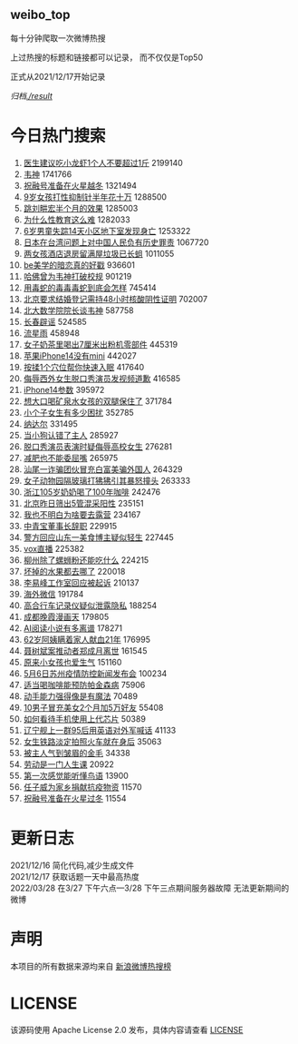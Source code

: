weibo_top  
---
每十分钟爬取一次微博热搜  

上过热搜的标题和链接都可以记录， 而不仅仅是Top50

正式从2021/12/17开始记录  

*归档[./result](./result/)*

# 今日热门搜索  
1. [医生建议吃小龙虾1个人不要超过1斤](https://s.weibo.com//weibo?q=%23%E5%8C%BB%E7%94%9F%E5%BB%BA%E8%AE%AE%E5%90%83%E5%B0%8F%E9%BE%99%E8%99%BE1%E4%B8%AA%E4%BA%BA%E4%B8%8D%E8%A6%81%E8%B6%85%E8%BF%871%E6%96%A4%23&Refer=top) 2199140
2. [韦神](https://s.weibo.com//weibo?q=%E9%9F%A6%E7%A5%9E&Refer=top) 1741766
3. [祝融号准备在火星越冬](https://s.weibo.com//weibo?q=%23%E7%A5%9D%E8%9E%8D%E5%8F%B7%E5%87%86%E5%A4%87%E5%9C%A8%E7%81%AB%E6%98%9F%E8%B6%8A%E5%86%AC%23&Refer=top) 1321494
4. [9岁女孩打性抑制针半年花十万](https://s.weibo.com//weibo?q=%239%E5%B2%81%E5%A5%B3%E5%AD%A9%E6%89%93%E6%80%A7%E6%8A%91%E5%88%B6%E9%92%88%E5%8D%8A%E5%B9%B4%E8%8A%B1%E5%8D%81%E4%B8%87%23&Refer=top) 1288500
5. [跳刘畊宏半个月的效果](https://s.weibo.com//weibo?q=%23%E8%B7%B3%E5%88%98%E7%95%8A%E5%AE%8F%E5%8D%8A%E4%B8%AA%E6%9C%88%E7%9A%84%E6%95%88%E6%9E%9C%23&Refer=top) 1285003
6. [为什么性教育这么难](https://s.weibo.com//weibo?q=%E4%B8%BA%E4%BB%80%E4%B9%88%E6%80%A7%E6%95%99%E8%82%B2%E8%BF%99%E4%B9%88%E9%9A%BE&Refer=top) 1282033
7. [6岁男童失踪14天小区地下室发现身亡](https://s.weibo.com//weibo?q=%236%E5%B2%81%E7%94%B7%E7%AB%A5%E5%A4%B1%E8%B8%AA14%E5%A4%A9%E5%B0%8F%E5%8C%BA%E5%9C%B0%E4%B8%8B%E5%AE%A4%E5%8F%91%E7%8E%B0%E8%BA%AB%E4%BA%A1%23&Refer=top) 1253322
8. [日本在台湾问题上对中国人民负有历史罪责](https://s.weibo.com//weibo?q=%23%E6%97%A5%E6%9C%AC%E5%9C%A8%E5%8F%B0%E6%B9%BE%E9%97%AE%E9%A2%98%E4%B8%8A%E5%AF%B9%E4%B8%AD%E5%9B%BD%E4%BA%BA%E6%B0%91%E8%B4%9F%E6%9C%89%E5%8E%86%E5%8F%B2%E7%BD%AA%E8%B4%A3%23&Refer=top) 1067720
9. [两女孩酒店退房留满屋垃圾已长蛆](https://s.weibo.com//weibo?q=%23%E4%B8%A4%E5%A5%B3%E5%AD%A9%E9%85%92%E5%BA%97%E9%80%80%E6%88%BF%E7%95%99%E6%BB%A1%E5%B1%8B%E5%9E%83%E5%9C%BE%E5%B7%B2%E9%95%BF%E8%9B%86%23&Refer=top) 1011055
10. [be美学的暗恋真的好戳](https://s.weibo.com//weibo?q=%23be%E7%BE%8E%E5%AD%A6%E7%9A%84%E6%9A%97%E6%81%8B%E7%9C%9F%E7%9A%84%E5%A5%BD%E6%88%B3%23&Refer=top) 936601
11. [哈佛曾为韦神打破校规](https://s.weibo.com//weibo?q=%23%E5%93%88%E4%BD%9B%E6%9B%BE%E4%B8%BA%E9%9F%A6%E7%A5%9E%E6%89%93%E7%A0%B4%E6%A0%A1%E8%A7%84%23&Refer=top) 901219
12. [用毒蛇的毒毒毒蛇到底会怎样](https://s.weibo.com//weibo?q=%23%E7%94%A8%E6%AF%92%E8%9B%87%E7%9A%84%E6%AF%92%E6%AF%92%E6%AF%92%E8%9B%87%E5%88%B0%E5%BA%95%E4%BC%9A%E6%80%8E%E6%A0%B7%23&Refer=top) 745414
13. [北京要求结婚登记需持48小时核酸阴性证明](https://s.weibo.com//weibo?q=%23%E5%8C%97%E4%BA%AC%E8%A6%81%E6%B1%82%E7%BB%93%E5%A9%9A%E7%99%BB%E8%AE%B0%E9%9C%80%E6%8C%8148%E5%B0%8F%E6%97%B6%E6%A0%B8%E9%85%B8%E9%98%B4%E6%80%A7%E8%AF%81%E6%98%8E%23&Refer=top) 702007
14. [北大数学院院长谈韦神](https://s.weibo.com//weibo?q=%23%E5%8C%97%E5%A4%A7%E6%95%B0%E5%AD%A6%E9%99%A2%E9%99%A2%E9%95%BF%E8%B0%88%E9%9F%A6%E7%A5%9E%23&Refer=top) 587758
15. [长春辟谣](https://s.weibo.com//weibo?q=%E9%95%BF%E6%98%A5%E8%BE%9F%E8%B0%A3&Refer=top) 524585
16. [流星雨](https://s.weibo.com//weibo?q=%E6%B5%81%E6%98%9F%E9%9B%A8&Refer=top) 458948
17. [女子奶茶里喝出7厘米出粉机零部件](https://s.weibo.com//weibo?q=%23%E5%A5%B3%E5%AD%90%E5%A5%B6%E8%8C%B6%E9%87%8C%E5%96%9D%E5%87%BA7%E5%8E%98%E7%B1%B3%E5%87%BA%E7%B2%89%E6%9C%BA%E9%9B%B6%E9%83%A8%E4%BB%B6%23&Refer=top) 445319
18. [苹果iPhone14没有mini](https://s.weibo.com//weibo?q=%23%E8%8B%B9%E6%9E%9CiPhone14%E6%B2%A1%E6%9C%89mini%23&Refer=top) 442027
19. [按揉1个穴位帮你快速入眠](https://s.weibo.com//weibo?q=%23%E6%8C%89%E6%8F%891%E4%B8%AA%E7%A9%B4%E4%BD%8D%E5%B8%AE%E4%BD%A0%E5%BF%AB%E9%80%9F%E5%85%A5%E7%9C%A0%23&Refer=top) 417640
20. [侮辱西外女生脱口秀演员发视频道歉](https://s.weibo.com//weibo?q=%23%E4%BE%AE%E8%BE%B1%E8%A5%BF%E5%A4%96%E5%A5%B3%E7%94%9F%E8%84%B1%E5%8F%A3%E7%A7%80%E6%BC%94%E5%91%98%E5%8F%91%E8%A7%86%E9%A2%91%E9%81%93%E6%AD%89%23&Refer=top) 416585
21. [iPhone14参数](https://s.weibo.com//weibo?q=%23iPhone14%E5%8F%82%E6%95%B0%23&Refer=top) 395972
22. [想大口喝矿泉水女孩的双腿保住了](https://s.weibo.com//weibo?q=%23%E6%83%B3%E5%A4%A7%E5%8F%A3%E5%96%9D%E7%9F%BF%E6%B3%89%E6%B0%B4%E5%A5%B3%E5%AD%A9%E7%9A%84%E5%8F%8C%E8%85%BF%E4%BF%9D%E4%BD%8F%E4%BA%86%23&Refer=top) 371784
23. [小个子女生有多少困扰](https://s.weibo.com//weibo?q=%23%E5%B0%8F%E4%B8%AA%E5%AD%90%E5%A5%B3%E7%94%9F%E6%9C%89%E5%A4%9A%E5%B0%91%E5%9B%B0%E6%89%B0%23&Refer=top) 352785
24. [纳达尔](https://s.weibo.com//weibo?q=%E7%BA%B3%E8%BE%BE%E5%B0%94&Refer=top) 331495
25. [当小狗认错了主人](https://s.weibo.com//weibo?q=%23%E5%BD%93%E5%B0%8F%E7%8B%97%E8%AE%A4%E9%94%99%E4%BA%86%E4%B8%BB%E4%BA%BA%23&Refer=top) 285927
26. [脱口秀演员表演时疑侮辱高校女生](https://s.weibo.com//weibo?q=%23%E8%84%B1%E5%8F%A3%E7%A7%80%E6%BC%94%E5%91%98%E8%A1%A8%E6%BC%94%E6%97%B6%E7%96%91%E4%BE%AE%E8%BE%B1%E9%AB%98%E6%A0%A1%E5%A5%B3%E7%94%9F%23&Refer=top) 276281
27. [减肥也不能委屈嘴](https://s.weibo.com//weibo?q=%E5%87%8F%E8%82%A5%E4%B9%9F%E4%B8%8D%E8%83%BD%E5%A7%94%E5%B1%88%E5%98%B4&Refer=top) 265975
28. [汕尾一诈骗团伙冒充白富美骗外国人](https://s.weibo.com//weibo?q=%23%E6%B1%95%E5%B0%BE%E4%B8%80%E8%AF%88%E9%AA%97%E5%9B%A2%E4%BC%99%E5%86%92%E5%85%85%E7%99%BD%E5%AF%8C%E7%BE%8E%E9%AA%97%E5%A4%96%E5%9B%BD%E4%BA%BA%23&Refer=top) 264329
29. [女子动物园隔玻璃打狒狒引其暴怒撞头](https://s.weibo.com//weibo?q=%23%E5%A5%B3%E5%AD%90%E5%8A%A8%E7%89%A9%E5%9B%AD%E9%9A%94%E7%8E%BB%E7%92%83%E6%89%93%E7%8B%92%E7%8B%92%E5%BC%95%E5%85%B6%E6%9A%B4%E6%80%92%E6%92%9E%E5%A4%B4%23&Refer=top) 263333
30. [浙江105岁奶奶喝了100年咖啡](https://s.weibo.com//weibo?q=%23%E6%B5%99%E6%B1%9F105%E5%B2%81%E5%A5%B6%E5%A5%B6%E5%96%9D%E4%BA%86100%E5%B9%B4%E5%92%96%E5%95%A1%23&Refer=top) 242476
31. [北京昨日筛出5管混采阳性](https://s.weibo.com//weibo?q=%23%E5%8C%97%E4%BA%AC%E6%98%A8%E6%97%A5%E7%AD%9B%E5%87%BA5%E7%AE%A1%E6%B7%B7%E9%87%87%E9%98%B3%E6%80%A7%23&Refer=top) 235151
32. [我也不明白为啥要去露营](https://s.weibo.com//weibo?q=%23%E6%88%91%E4%B9%9F%E4%B8%8D%E6%98%8E%E7%99%BD%E4%B8%BA%E5%95%A5%E8%A6%81%E5%8E%BB%E9%9C%B2%E8%90%A5%23&Refer=top) 234167
33. [中青宝董事长辞职](https://s.weibo.com//weibo?q=%23%E4%B8%AD%E9%9D%92%E5%AE%9D%E8%91%A3%E4%BA%8B%E9%95%BF%E8%BE%9E%E8%81%8C%23&Refer=top) 229915
34. [警方回应山东一美食博主疑似轻生](https://s.weibo.com//weibo?q=%23%E8%AD%A6%E6%96%B9%E5%9B%9E%E5%BA%94%E5%B1%B1%E4%B8%9C%E4%B8%80%E7%BE%8E%E9%A3%9F%E5%8D%9A%E4%B8%BB%E7%96%91%E4%BC%BC%E8%BD%BB%E7%94%9F%23&Refer=top) 227445
35. [vox直播](https://s.weibo.com//weibo?q=vox%E7%9B%B4%E6%92%AD&Refer=top) 225382
36. [柳州除了螺蛳粉还能吃什么](https://s.weibo.com//weibo?q=%23%E6%9F%B3%E5%B7%9E%E9%99%A4%E4%BA%86%E8%9E%BA%E8%9B%B3%E7%B2%89%E8%BF%98%E8%83%BD%E5%90%83%E4%BB%80%E4%B9%88%23&Refer=top) 224215
37. [坏掉的水果都去哪了](https://s.weibo.com//weibo?q=%23%E5%9D%8F%E6%8E%89%E7%9A%84%E6%B0%B4%E6%9E%9C%E9%83%BD%E5%8E%BB%E5%93%AA%E4%BA%86%23&Refer=top) 220018
38. [李易峰工作室回应被起诉](https://s.weibo.com//weibo?q=%23%E6%9D%8E%E6%98%93%E5%B3%B0%E5%B7%A5%E4%BD%9C%E5%AE%A4%E5%9B%9E%E5%BA%94%E8%A2%AB%E8%B5%B7%E8%AF%89%23&Refer=top) 210137
39. [海外微信](https://s.weibo.com//weibo?q=%23%E6%B5%B7%E5%A4%96%E5%BE%AE%E4%BF%A1%23&Refer=top) 191784
40. [高合行车记录仪疑似泄露隐私](https://s.weibo.com//weibo?q=%23%E9%AB%98%E5%90%88%E8%A1%8C%E8%BD%A6%E8%AE%B0%E5%BD%95%E4%BB%AA%E7%96%91%E4%BC%BC%E6%B3%84%E9%9C%B2%E9%9A%90%E7%A7%81%23&Refer=top) 188254
41. [成都晚霞漫画天](https://s.weibo.com//weibo?q=%23%E6%88%90%E9%83%BD%E6%99%9A%E9%9C%9E%E6%BC%AB%E7%94%BB%E5%A4%A9%23&Refer=top) 179805
42. [AI阅读小说有多离谱](https://s.weibo.com//weibo?q=%23AI%E9%98%85%E8%AF%BB%E5%B0%8F%E8%AF%B4%E6%9C%89%E5%A4%9A%E7%A6%BB%E8%B0%B1%23&Refer=top) 178271
43. [62岁阿姨瞒着家人献血21年](https://s.weibo.com//weibo?q=%2362%E5%B2%81%E9%98%BF%E5%A7%A8%E7%9E%92%E7%9D%80%E5%AE%B6%E4%BA%BA%E7%8C%AE%E8%A1%8021%E5%B9%B4%23&Refer=top) 176995
44. [聂树斌案推动者郑成月离世](https://s.weibo.com//weibo?q=%23%E8%81%82%E6%A0%91%E6%96%8C%E6%A1%88%E6%8E%A8%E5%8A%A8%E8%80%85%E9%83%91%E6%88%90%E6%9C%88%E7%A6%BB%E4%B8%96%23&Refer=top) 161545
45. [原来小女孩也爱生气](https://s.weibo.com//weibo?q=%23%E5%8E%9F%E6%9D%A5%E5%B0%8F%E5%A5%B3%E5%AD%A9%E4%B9%9F%E7%88%B1%E7%94%9F%E6%B0%94%23&Refer=top) 151160
46. [5月6日苏州疫情防控新闻发布会](https://s.weibo.com//weibo?q=%235%E6%9C%886%E6%97%A5%E8%8B%8F%E5%B7%9E%E7%96%AB%E6%83%85%E9%98%B2%E6%8E%A7%E6%96%B0%E9%97%BB%E5%8F%91%E5%B8%83%E4%BC%9A%23&Refer=top) 100234
47. [适当喝咖啡能预防帕金森病](https://s.weibo.com//weibo?q=%23%E9%80%82%E5%BD%93%E5%96%9D%E5%92%96%E5%95%A1%E8%83%BD%E9%A2%84%E9%98%B2%E5%B8%95%E9%87%91%E6%A3%AE%E7%97%85%23&Refer=top) 75906
48. [动手能力强得像是有魔法](https://s.weibo.com//weibo?q=%23%E5%8A%A8%E6%89%8B%E8%83%BD%E5%8A%9B%E5%BC%BA%E5%BE%97%E5%83%8F%E6%98%AF%E6%9C%89%E9%AD%94%E6%B3%95%23&Refer=top) 70489
49. [10男子冒充美女2个月加5万好友](https://s.weibo.com//weibo?q=%2310%E7%94%B7%E5%AD%90%E5%86%92%E5%85%85%E7%BE%8E%E5%A5%B32%E4%B8%AA%E6%9C%88%E5%8A%A05%E4%B8%87%E5%A5%BD%E5%8F%8B%23&Refer=top) 55408
50. [如何看待手机使用上代芯片](https://s.weibo.com//weibo?q=%23%E5%A6%82%E4%BD%95%E7%9C%8B%E5%BE%85%E6%89%8B%E6%9C%BA%E4%BD%BF%E7%94%A8%E4%B8%8A%E4%BB%A3%E8%8A%AF%E7%89%87%23&Refer=top) 50389
51. [辽宁舰上一群95后用英语对外军喊话](https://s.weibo.com//weibo?q=%23%E8%BE%BD%E5%AE%81%E8%88%B0%E4%B8%8A%E4%B8%80%E7%BE%A495%E5%90%8E%E7%94%A8%E8%8B%B1%E8%AF%AD%E5%AF%B9%E5%A4%96%E5%86%9B%E5%96%8A%E8%AF%9D%23&Refer=top) 41133
52. [女生铁路淡定拍照火车就在身后](https://s.weibo.com//weibo?q=%23%E5%A5%B3%E7%94%9F%E9%93%81%E8%B7%AF%E6%B7%A1%E5%AE%9A%E6%8B%8D%E7%85%A7%E7%81%AB%E8%BD%A6%E5%B0%B1%E5%9C%A8%E8%BA%AB%E5%90%8E%23&Refer=top) 35063
53. [被主人气到皱眉的金毛](https://s.weibo.com//weibo?q=%23%E8%A2%AB%E4%B8%BB%E4%BA%BA%E6%B0%94%E5%88%B0%E7%9A%B1%E7%9C%89%E7%9A%84%E9%87%91%E6%AF%9B%23&Refer=top) 34338
54. [劳动是一门人生课](https://s.weibo.com//weibo?q=%23%E5%8A%B3%E5%8A%A8%E6%98%AF%E4%B8%80%E9%97%A8%E4%BA%BA%E7%94%9F%E8%AF%BE%23&Refer=top) 20922
55. [第一次感觉能听懂鸟语](https://s.weibo.com//weibo?q=%23%E7%AC%AC%E4%B8%80%E6%AC%A1%E6%84%9F%E8%A7%89%E8%83%BD%E5%90%AC%E6%87%82%E9%B8%9F%E8%AF%AD%23&Refer=top) 13900
56. [任子威为家乡捐献抗疫物资](https://s.weibo.com//weibo?q=%23%E4%BB%BB%E5%AD%90%E5%A8%81%E4%B8%BA%E5%AE%B6%E4%B9%A1%E6%8D%90%E7%8C%AE%E6%8A%97%E7%96%AB%E7%89%A9%E8%B5%84%23&Refer=top) 11570
57. [祝融号准备在火星过冬](https://s.weibo.com//weibo?q=%23%E7%A5%9D%E8%9E%8D%E5%8F%B7%E5%87%86%E5%A4%87%E5%9C%A8%E7%81%AB%E6%98%9F%E8%BF%87%E5%86%AC%23&Refer=top) 11554
# 更新日志  
2021/12/16  简化代码,减少生成文件  
2021/12/17  获取话题一天中最高热度  
2022/03/28  在3/27 下午六点—3/28 下午三点期间服务器故障 无法更新期间的微博  
# 声明  
本项目的所有数据来源均来自 [新浪微博热搜榜](https://s.weibo.com/top/summary)  

# LICENSE
该源码使用 Apache License 2.0 发布，具体内容请查看 [LICENSE](./LICENSE)
